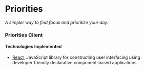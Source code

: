 # Priorities

_A simpler way to find focus and prioritize your day._

### Priorities Client

<!-- #### Summary -->

<!-- #### Case Study -->

#### Technologies Implemented

- [React](https://reactjs.org/), JavaScript library for constructing user interfacing using developer friendly declarative component-based applications.
